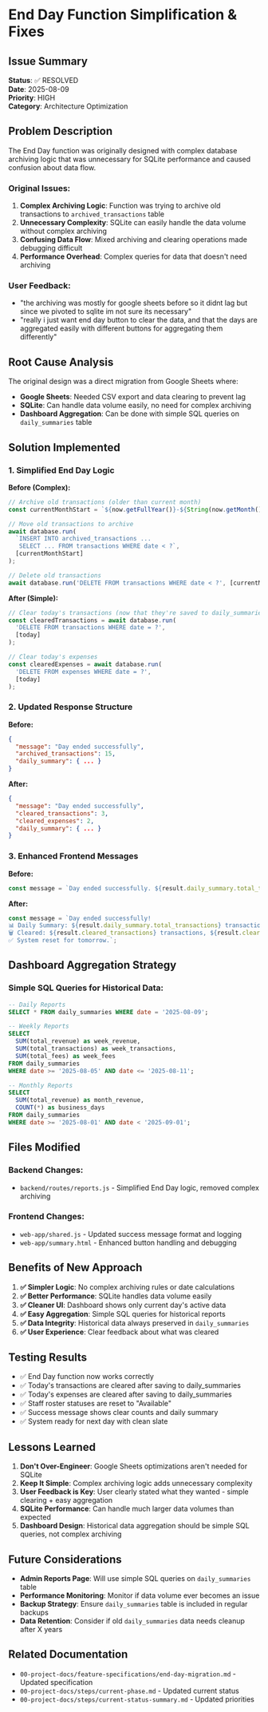 # End Day Function Simplification & Fixes

## Issue Summary
**Status**: ✅ RESOLVED  
**Date**: 2025-08-09  
**Priority**: HIGH  
**Category**: Architecture Optimization

## Problem Description
The End Day function was originally designed with complex database archiving logic that was unnecessary for SQLite performance and caused confusion about data flow.

### **Original Issues:**
1. **Complex Archiving Logic**: Function was trying to archive old transactions to `archived_transactions` table
2. **Unnecessary Complexity**: SQLite can easily handle the data volume without complex archiving
3. **Confusing Data Flow**: Mixed archiving and clearing operations made debugging difficult
4. **Performance Overhead**: Complex queries for data that doesn't need archiving

### **User Feedback:**
- "the archiving was mostly for google sheets before so it didnt lag but since we pivoted to sqlite im not sure its necessary"
- "really i just want end day button to clear the data, and that the days are aggregated easily with different buttons for aggregating them differently"

## Root Cause Analysis
The original design was a direct migration from Google Sheets where:
- **Google Sheets**: Needed CSV export and data clearing to prevent lag
- **SQLite**: Can handle data volume easily, no need for complex archiving
- **Dashboard Aggregation**: Can be done with simple SQL queries on `daily_summaries` table

## Solution Implemented

### **1. Simplified End Day Logic**
**Before (Complex):**
```javascript
// Archive old transactions (older than current month)
const currentMonthStart = `${now.getFullYear()}-${String(now.getMonth() + 1).padStart(2, '0')}-01`;

// Move old transactions to archive
await database.run(
  `INSERT INTO archived_transactions ... 
   SELECT ... FROM transactions WHERE date < ?`,
  [currentMonthStart]
);

// Delete old transactions
await database.run('DELETE FROM transactions WHERE date < ?', [currentMonthStart]);
```

**After (Simple):**
```javascript
// Clear today's transactions (now that they're saved to daily_summaries)
const clearedTransactions = await database.run(
  'DELETE FROM transactions WHERE date = ?',
  [today]
);

// Clear today's expenses 
const clearedExpenses = await database.run(
  'DELETE FROM expenses WHERE date = ?',
  [today]
);
```

### **2. Updated Response Structure**
**Before:**
```json
{
  "message": "Day ended successfully",
  "archived_transactions": 15,
  "daily_summary": { ... }
}
```

**After:**
```json
{
  "message": "Day ended successfully",
  "cleared_transactions": 3,
  "cleared_expenses": 2,
  "daily_summary": { ... }
}
```

### **3. Enhanced Frontend Messages**
**Before:**
```javascript
const message = `Day ended successfully. ${result.daily_summary.total_transactions} transactions saved to daily summary. Revenue: ฿${result.daily_summary.total_revenue}. System reset for tomorrow.`;
```

**After:**
```javascript
const message = `Day ended successfully! 
📊 Daily Summary: ${result.daily_summary.total_transactions} transactions, Revenue: ฿${result.daily_summary.total_revenue}
🗑️ Cleared: ${result.cleared_transactions} transactions, ${result.cleared_expenses} expenses
✅ System reset for tomorrow.`;
```

## Dashboard Aggregation Strategy

### **Simple SQL Queries for Historical Data:**
```sql
-- Daily Reports
SELECT * FROM daily_summaries WHERE date = '2025-08-09';

-- Weekly Reports  
SELECT 
  SUM(total_revenue) as week_revenue,
  SUM(total_transactions) as week_transactions,
  SUM(total_fees) as week_fees
FROM daily_summaries 
WHERE date >= '2025-08-05' AND date <= '2025-08-11';

-- Monthly Reports
SELECT 
  SUM(total_revenue) as month_revenue,
  COUNT(*) as business_days
FROM daily_summaries 
WHERE date >= '2025-08-01' AND date < '2025-09-01';
```

## Files Modified

### **Backend Changes:**
- `backend/routes/reports.js` - Simplified End Day logic, removed complex archiving

### **Frontend Changes:**
- `web-app/shared.js` - Updated success message format and logging
- `web-app/summary.html` - Enhanced button handling and debugging

## Benefits of New Approach

1. **✅ Simpler Logic**: No complex archiving rules or date calculations
2. **✅ Better Performance**: SQLite handles data volume easily
3. **✅ Cleaner UI**: Dashboard shows only current day's active data
4. **✅ Easy Aggregation**: Simple SQL queries for historical reports
5. **✅ Data Integrity**: Historical data always preserved in `daily_summaries`
6. **✅ User Experience**: Clear feedback about what was cleared

## Testing Results
- ✅ End Day function now works correctly
- ✅ Today's transactions are cleared after saving to daily_summaries
- ✅ Today's expenses are cleared after saving to daily_summaries
- ✅ Staff roster statuses are reset to "Available"
- ✅ Success message shows clear counts and daily summary
- ✅ System ready for next day with clean slate

## Lessons Learned
1. **Don't Over-Engineer**: Google Sheets optimizations aren't needed for SQLite
2. **Keep It Simple**: Complex archiving logic adds unnecessary complexity
3. **User Feedback is Key**: User clearly stated what they wanted - simple clearing + easy aggregation
4. **SQLite Performance**: Can handle much larger data volumes than expected
5. **Dashboard Design**: Historical data aggregation should be simple SQL queries, not complex archiving

## Future Considerations
- **Admin Reports Page**: Will use simple SQL queries on `daily_summaries` table
- **Performance Monitoring**: Monitor if data volume ever becomes an issue
- **Backup Strategy**: Ensure `daily_summaries` table is included in regular backups
- **Data Retention**: Consider if old `daily_summaries` data needs cleanup after X years

## Related Documentation
- `00-project-docs/feature-specifications/end-day-migration.md` - Updated specification
- `00-project-docs/steps/current-phase.md` - Updated current status
- `00-project-docs/steps/current-status-summary.md` - Updated priorities

